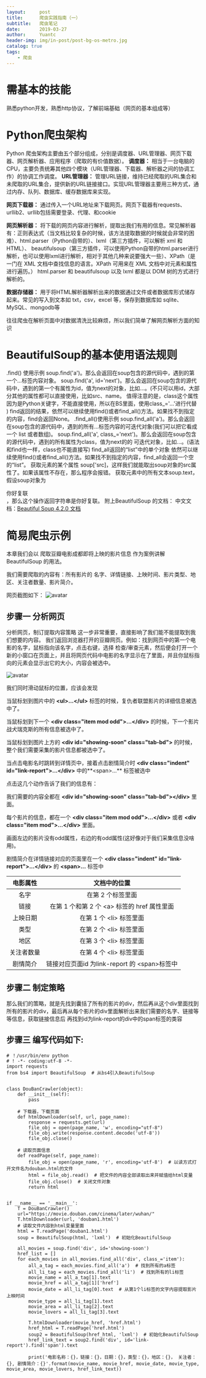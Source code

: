 ```yaml
---
layout:     post
title:      爬虫实践指南（一）
subtitle:   爬虫笔记
date:       2019-03-27
author:     Yuantc
header-img: img/in-post/post-bg-os-metro.jpg
catalog: true
tags:
    - 爬虫
---
```


# 需基本的技能
熟悉python开发，熟悉http协议，了解前端基础（网页的基本组成等）

# Python爬虫架构
Python 爬虫架构主要由五个部分组成，分别是调度器、URL管理器、网页下载器、网页解析器、应用程序（爬取的有价值数据）。
**调度器：** 相当于一台电脑的CPU，主要负责统筹其他四个模块（URL管理器、下载器、解析器之间的协调工作）的协调工作调度。
**URL管理器：** 管理URL链接，维持已经爬取的URL集合和未爬取的URL集合，提供新的URL链接接口。实现URL管理器主要用三种方式，通过内存、队列、数据库、缓存数据库来实现。

**网页下载器：** 通过传入一个URL地址来下载网页。网页下载器有requests、urllib2、urllib包括需要登录、代理、和cookie

**网页解析器：** 将下载的网页内容进行解析，提取出我们有用的信息。常见解析器有：正则表达式（当文档比较复杂的时候，该方法提取数据的时候就会非常的困难）、html.parser（Python自带的）、lxml（第三方插件，可以解析 xml 和 HTML）、
beautifulsoup（第三方插件，可以使用Python自带的html.parser进行解析，也可以使用lxml进行解析，相对于其他几种来说要强大一些）、XPath（是一门在 XML 文档中查找信息的语言。XPath 可用来在 XML 文档中对元素和属性进行遍历。）
html.parser 和 beautifulsoup 以及 lxml 都是以 DOM 树的方式进行解析的。

**数据存储器：** 用于将HTML解析器解析出来的数据通过文件或者数据库形式储存起来。常见的写入到文本如 txt，csv，excel 等，保存到数据库如 sqlite、MySQL、mongodb等

往往爬虫在解析页面中对数据清洗比较麻烦，所以我们简单了解网页解析方面的知识

# BeautifulSoup的基本使用语法规则
.find() 使用示例
soup.find('a')。那么会返回在soup包含的源代码中，遇到的第一个<a>...</a>标签内容对象。
soup.find('a', id='next')。那么会返回在soup包含的源代码中，遇到的第一个有属性为id，值为next的<a>对象，比如<a id="next">...</a>。(不只可以用id，大部分其他的属性都可以直接使用，比如src、name。 值得注意的是，class这个属性因为是Python关键字，不能直接使用，所以在BS里面，使用class_='...'进行代替 )
find返回的结果，依然可以继续使用find()或者find_all()方法。如果找不到指定的内容，find会返回None。
.find_all()使用示例
soup.find_all('a')。那么会返回在soup包含的源代码中，遇到的所有<a>...</a>标签内容的可迭代对象(我们可以把它看成一个 list 或者数组)。
soup.find_all('a', class_='next')。那么会返回在soup包含的源代码中，遇到的所有属性为class，值为next的<a>的 可迭代对象，比如<a class="next">...</a>。(语法和find也一样，class也不能直接写)
find_all返回的“list”中的单个对象 依然可以继续使用find()或者find_all()方法。如果找不到指定的内容，find_all会返回一个空的“list”。
获取元素的某个属性
soup['src]，这样我们就能取出soup对象的src属性了。如果该属性不存在，那么程序会报错。
获取元素中的所有文本soup.text，假设soup对象为<div>你好<a>复联</a></div>，那么这个操作返回字符串是你好复联。
附上BeautifulSoup 的文档：
中文文档：[Beautiful Soup 4.2.0 文档](https://www.crummy.com/software/BeautifulSoup/bs4/doc/index.zh.html)

# 简易爬虫示例

本章我们会以 爬取豆瓣电影成都即将上映的影片信息 作为案例讲解 BeautifulSoup 的用法。

我们需要爬取的内容有：所有影片的 名字、详情链接、上映时间、影片类型、地区、关注者数量、影片简介。

网页截图如下：
![avatar](https://yuantianchi.github.io/posts_image/pachong/pachong_1.png)

## 步骤一 分析网页
分析网页，制订提取内容策略
这一步非常重要，直接影响了我们能不能提取到我们想要的内容。
我们返回浏览器打开的豆瓣网页。例如：找到网页中的第一个电影的名字，鼠标指向该名字，点击右键，选择 检查/审查元素，然后便会打开一个新的小窗口在页面上，并且将网页代码中电影的名字显示在了里面，并且你鼠标指向的元素会显示出它的大小，内容会被选中。


![avatar](https://yuantianchi.github.io/posts_image/pachong/pachong_2.png)

我们同时滑动鼠标的位置，应该会发现    

当鼠标划到图片中的 **\<ul>...\</ul>** 标签的时候，复仇者联盟影片的详细信息被选中了。

当鼠标划到下一个 **\<div class="item mod odd">...\</div>** 的时候，下一个影片战犬瑞克斯的所有信息被选中了。

当鼠标划到图片上方的 **\<div id="showing-soon" class="tab-bd">** 的时候，整个我们需要采集的影片信息都被选中了。

当点击电影名时跳转到详情页中，接着点击剧情简介时 **\<div class="indent" id="link-report">...\</div>** 中的**\<span>...</span>** 
标签被选中


点击这几个动作告诉了我们的信息有：

我们需要的内容全都在 **\<div id="showing-soon" class="tab-bd">\</div>** 里面。

每个影片的信息，都在一个 **\<div class="item mod odd">...\</div>** 或者 **\<div class="item mod">...\</div>** 里面。

画面左边的影片没有odd属性，右边的有odd属性(这好像对于我们采集信息没啥用)。

剧情简介在详情链接对应的页面里在一个 **\<div class="indent" id="link-report">...\</div>** 的 **\<span>...</span>** 标签中


| 电影属性 | 文档中的位置 |
| :----: | :----:| 
| 名字 | 在第 2 个<a>标签里面 |
| 链接 | 在第 1 个和第 2 个 \<a> 标签的 href 属性里面 |
| 上映日期 | 在第 1 个 \<li> 标签里面 |
| 类型 | 在第 2 个 \<li> 标签里面 |
| 地区 | 在第 3 个 \<li> 标签里面 |
| 关注者数量 | 在第 4 个 \<li> 标签里面 |
| 剧情简介 | 链接对应页面id 为link-report 的 \<span>标签中|


## 步骤二 制定策略
那么我们的策略，就是先找到囊括了所有的影片的div，然后再从这个div里面找到所有的影片的div，最后再从每个影片的div里面解析出来我们需要的名字、链接等等信息，获取链接信息后
再找到id为link-report的div中的span标签的类容



## 步骤三 编写代码如下:

    # ！/usr/bin/env python
    # ! -*- coding:utf-8 -*-
    import requests
    from bs4 import BeautifulSoup  # 从bs4引入BeautifulSoup
    
    
    class DouBanCrawler(object):
        def __init__(self):
            pass
    
        # 下载器，下载页面
        def htmlDownloader(self, url, page_name):
            response = requests.get(url)
            file_obj = open(page_name, 'w', encoding="utf-8")
            file_obj.write(response.content.decode('utf-8'))
            file_obj.close()
    
        # 读取页面信息
        def readPage(self, page_name):
            file_obj = open(page_name, 'r', encoding='utf-8')  # 以读方式打开文件名为douban.html的文件
            html = file_obj.read()  # 把文件的内容全部读取出来并赋值给html变量
            file_obj.close()  # 关闭文件对象
            return html
    
    
    if __name__ == '__main__':
        T = DouBanCrawler()
        url="https://movie.douban.com/cinema/later/wuhan/"
        T.htmlDownloader(url, 'douban1.html')
        # 读取文件内容到html变量里面
        html = T.readPage('douban1.html')
        soup = BeautifulSoup(html, 'lxml')  # 初始化BeautifulSoup
    
        all_movies = soup.find('div', id='showing-soon')
        href_list = []
        for each_movies in all_movies.find_all('div', class_='item'):
            all_a_tag = each_movies.find_all('a')  # 找到所有的a标签
            all_li_tag = each_movies.find_all('li')  # 找到所有的li标签
            movie_name = all_a_tag[1].text
            movie_href = all_a_tag[1]['href']
            movie_date = all_li_tag[0].text  # 从第1个li标签的文字内容提取影片上映时间
            movie_type = all_li_tag[1].text
            movie_area = all_li_tag[2].text
            movie_lovers = all_li_tag[3].text
    
            T.htmlDownloader(movie_href, 'href.html')
            href_html = T.readPage('href.html')
            soup2 = BeautifulSoup(href_html, 'lxml')  # 初始化BeautifulSoup
            href_link_text = soup2.find('div', id='link-report').find('span').text
    
            print('电影名称：{}，链接：{}，日期：{}，类型：{}，地区：{}， 关注者：{}, 剧情简介：{}'.format(movie_name, movie_href, movie_date, movie_type, movie_area, movie_lovers, href_link_text))



